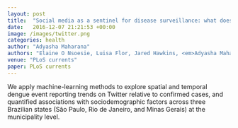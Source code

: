 ```yaml
---
layout: post
title:  "Social media as a sentinel for disease surveillance: what does sociodemographic status have to do with it?"
date:   2016-12-07 21:21:53 +00:00
image: /images/twitter.png
categories: health
author: "Adyasha Maharana"
authors: "Elaine O Nsoesie, Luisa Flor, Jared Hawkins, <em>Adyasha Maharana</em>, Tobi Skotnes, Fatima Marinho, John S Brownstein"
venue: "PLoS currents"
paper: PLoS currents
---
```

We apply machine-learning methods to explore spatial and temporal dengue event reporting trends on Twitter relative to confirmed cases, and quantified associations with sociodemographic factors across three Brazilian states (São Paulo, Rio de Janeiro, and Minas Gerais) at the municipality level.
